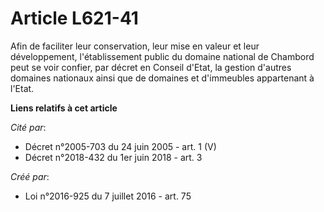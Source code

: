 # Article L621-41

Afin de faciliter leur conservation, leur mise en valeur et leur développement, l'établissement public du domaine national de
Chambord peut se voir confier, par décret en Conseil d'Etat, la gestion d'autres domaines nationaux ainsi que de domaines et
d'immeubles appartenant à l'Etat.

**Liens relatifs à cet article**

_Cité par_:

  - Décret n°2005-703 du 24 juin 2005 - art. 1 (V)
  - Décret n°2018-432 du 1er juin 2018 - art. 3

_Créé par_:

  - Loi n°2016-925 du 7 juillet 2016 - art. 75
